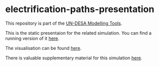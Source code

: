 # electrification-paths-presentation

This repository is part of the [UN-DESA Modelling Tools](https://un-desa-modelling.github.io/).

This is the static presentaion for the related simulation. You can
find a running version of it
[here](https://un-desa-modelling.github.io/electrification-paths-presentation/).

The visualisation can be found
[here](https://un-desa-modelling.github.io/electrification-paths-visualisation/).

There is valuable supplementary material for this simulation
[here](https://github.com/UN-DESA-Modelling/electrification-paths-supplementary/).
